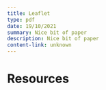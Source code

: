 ```yaml
---
title: Leaflet
type: pdf
date: 19/10/2021
summary: Nice bit of paper
description: Nice bit of paper
content-link: unknown
---
```


# Resources
